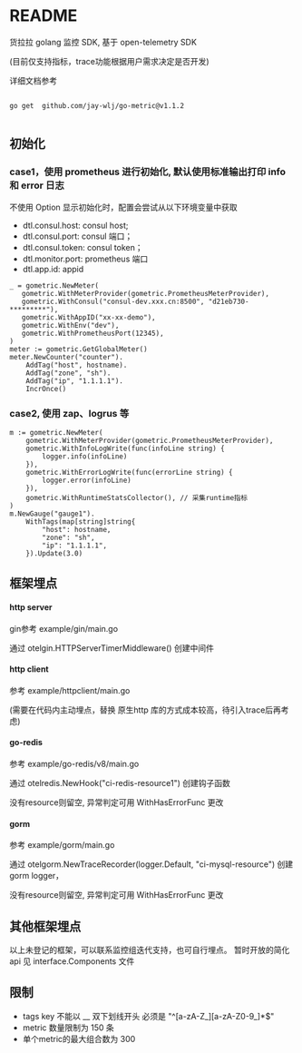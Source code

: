 # README

货拉拉 golang 监控 SDK, 基于 open-telemetry SDK

(目前仅支持指标，trace功能根据用户需求决定是否开发)

详细文档参考



```golang

go get  github.com/jay-wlj/go-metric@v1.1.2


```



## 初始化
### case1，使用 prometheus 进行初始化, 默认使用标准输出打印 info 和 error 日志
不使用 Option 显示初始化时，配置会尝试从以下环境变量中获取
- dtl.consul.host: consul host;
- dtl.consul.port: consul 端口；
- dtl.consul.token: consul token；
- dtl.monitor.port: prometheus 端口
- dtl.app.id: appid

```golang
_ = gometric.NewMeter(
   gometric.WithMeterProvider(gometric.PrometheusMeterProvider),
   gometric.WithConsul("consul-dev.xxx.cn:8500", "d21eb730-*********"),
   gometric.WithAppID("xx-xx-demo"),
   gometric.WithEnv("dev"),
   gometric.WithPrometheusPort(12345),
)
meter := gometric.GetGlobalMeter()
meter.NewCounter("counter").
    AddTag("host", hostname).
    AddTag("zone", "sh").
    AddTag("ip", "1.1.1.1").
    IncrOnce()
```
### case2, 使用 zap、logrus 等
```golang
m := gometric.NewMeter(
    gometric.WithMeterProvider(gometric.PrometheusMeterProvider),
    gometric.WithInfoLogWrite(func(infoLine string) {
    	logger.info(infoLine)
    }),
    gometric.WithErrorLogWrite(func(errorLine string) {
        logger.error(infoLine)
    }),
    gometric.WithRuntimeStatsCollector(), // 采集runtime指标
)
m.NewGauge("gauge1").
    WithTags(map[string]string{
        "host": hostname,
        "zone": "sh",
        "ip": "1.1.1.1",
    }).Update(3.0)
```
## 框架埋点
#### http server
gin参考 example/gin/main.go

通过 otelgin.HTTPServerTimerMiddleware() 创建中间件

#### http client

参考 example/httpclient/main.go

(需要在代码内主动埋点，替换 原生http 库的方式成本较高，待引入trace后再考虑)

#### go-redis
参考 example/go-redis/v8/main.go

通过 otelredis.NewHook("ci-redis-resource1") 创建钩子函数

没有resource则留空, 异常判定可用 WithHasErrorFunc 更改

#### gorm
参考 example/gorm/main.go

通过 otelgorm.NewTraceRecorder(logger.Default, "ci-mysql-resource") 创建 gorm logger，

没有resource则留空, 异常判定可用 WithHasErrorFunc 更改

## 其他框架埋点
以上未登记的框架，可以联系监控组迭代支持，也可自行埋点。
暂时开放的简化 api 见 interface.Components 文件

## 限制
- tags key 不能以 __ 双下划线开头
必须是 "^[a-zA-Z_][a-zA-Z0-9_]*$"
- metric 数量限制为 150 条
- 单个metric的最大组合数为 300 
